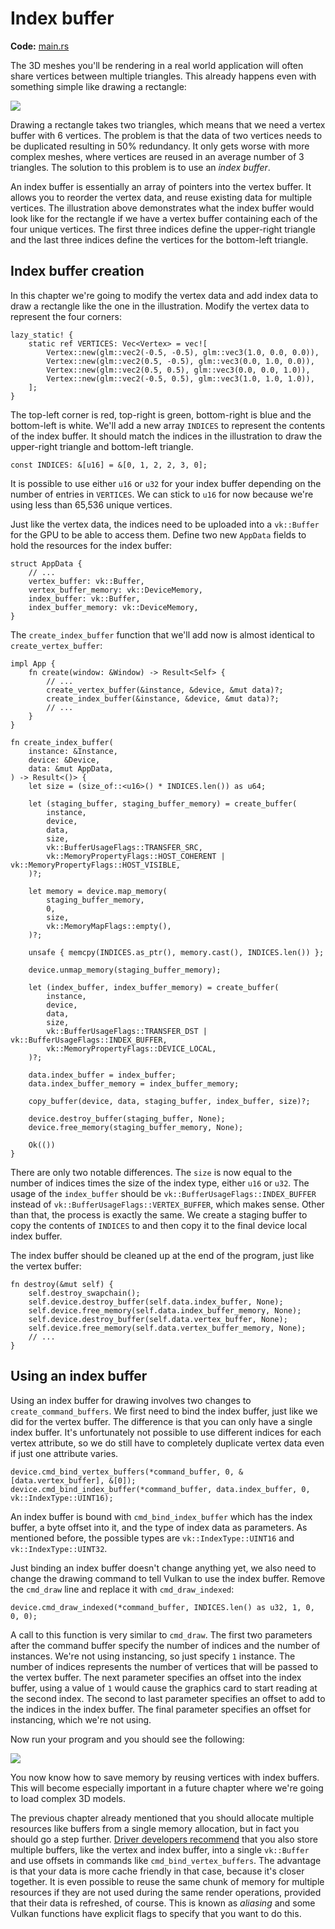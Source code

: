 # Index buffer

**Code:** [main.rs](https://github.com/KyleMayes/vulkanalia/tree/master/tutorial/src/20_index_buffer.rs)

The 3D meshes you'll be rendering in a real world application will often share vertices between multiple triangles. This already happens even with something simple like drawing a rectangle:

![](../images/vertex_vs_index.svg)

Drawing a rectangle takes two triangles, which means that we need a vertex buffer with 6 vertices. The problem is that the data of two vertices needs to be duplicated resulting in 50% redundancy. It only gets worse with more complex meshes, where vertices are reused in an average number of 3 triangles. The solution to this problem is to use an *index buffer*.

An index buffer is essentially an array of pointers into the vertex buffer. It allows you to reorder the vertex data, and reuse existing data for multiple vertices. The illustration above demonstrates what the index buffer would look like for the rectangle if we have a vertex buffer containing each of the four unique vertices. The first three indices define the upper-right triangle and the last three indices define the vertices for the bottom-left triangle.

## Index buffer creation

In this chapter we're going to modify the vertex data and add index data to draw a rectangle like the one in the illustration. Modify the vertex data to represent the four corners:

```rust,noplaypen
lazy_static! {
    static ref VERTICES: Vec<Vertex> = vec![
        Vertex::new(glm::vec2(-0.5, -0.5), glm::vec3(1.0, 0.0, 0.0)),
        Vertex::new(glm::vec2(0.5, -0.5), glm::vec3(0.0, 1.0, 0.0)),
        Vertex::new(glm::vec2(0.5, 0.5), glm::vec3(0.0, 0.0, 1.0)),
        Vertex::new(glm::vec2(-0.5, 0.5), glm::vec3(1.0, 1.0, 1.0)),
    ];
}
```

The top-left corner is red, top-right is green, bottom-right is blue and the bottom-left is white. We'll add a new array `INDICES` to represent the contents of the index buffer. It should match the indices in the illustration to draw the upper-right triangle and bottom-left triangle.

```rust,noplaypen
const INDICES: &[u16] = &[0, 1, 2, 2, 3, 0];
```

It is possible to use either `u16` or `u32` for your index buffer depending on the number of entries in `VERTICES`. We can stick to `u16` for now because we're using less than 65,536 unique vertices.

Just like the vertex data, the indices need to be uploaded into a `vk::Buffer` for the GPU to be able to access them. Define two new `AppData` fields to hold the resources for the index buffer:

```rust,noplaypen
struct AppData {
    // ...
    vertex_buffer: vk::Buffer,
    vertex_buffer_memory: vk::DeviceMemory,
    index_buffer: vk::Buffer,
    index_buffer_memory: vk::DeviceMemory,
}
```

The `create_index_buffer` function that we'll add now is almost identical to `create_vertex_buffer`:

```rust,noplaypen
impl App {
    fn create(window: &Window) -> Result<Self> {
        // ...
        create_vertex_buffer(&instance, &device, &mut data)?;
        create_index_buffer(&instance, &device, &mut data)?;
        // ...
    }
}

fn create_index_buffer(
    instance: &Instance,
    device: &Device,
    data: &mut AppData,
) -> Result<()> {
    let size = (size_of::<u16>() * INDICES.len()) as u64;

    let (staging_buffer, staging_buffer_memory) = create_buffer(
        instance,
        device,
        data,
        size,
        vk::BufferUsageFlags::TRANSFER_SRC,
        vk::MemoryPropertyFlags::HOST_COHERENT | vk::MemoryPropertyFlags::HOST_VISIBLE,
    )?;

    let memory = device.map_memory(
        staging_buffer_memory,
        0,
        size,
        vk::MemoryMapFlags::empty(),
    )?;

    unsafe { memcpy(INDICES.as_ptr(), memory.cast(), INDICES.len()) };

    device.unmap_memory(staging_buffer_memory);

    let (index_buffer, index_buffer_memory) = create_buffer(
        instance,
        device,
        data,
        size,
        vk::BufferUsageFlags::TRANSFER_DST | vk::BufferUsageFlags::INDEX_BUFFER,
        vk::MemoryPropertyFlags::DEVICE_LOCAL,
    )?;

    data.index_buffer = index_buffer;
    data.index_buffer_memory = index_buffer_memory;

    copy_buffer(device, data, staging_buffer, index_buffer, size)?;

    device.destroy_buffer(staging_buffer, None);
    device.free_memory(staging_buffer_memory, None);

    Ok(())
}
```

There are only two notable differences. The `size` is now equal to the number of indices times the size of the index type, either `u16` or `u32`. The usage of the `index_buffer` should be `vk::BufferUsageFlags::INDEX_BUFFER` instead of `vk::BufferUsageFlags::VERTEX_BUFFER`, which makes sense. Other than that, the process is exactly the same. We create a staging buffer to copy the contents of `INDICES` to and then copy it to the final device local index buffer.

The index buffer should be cleaned up at the end of the program, just like the vertex buffer:

```rust,noplaypen
fn destroy(&mut self) {
    self.destroy_swapchain();
    self.device.destroy_buffer(self.data.index_buffer, None);
    self.device.free_memory(self.data.index_buffer_memory, None);
    self.device.destroy_buffer(self.data.vertex_buffer, None);
    self.device.free_memory(self.data.vertex_buffer_memory, None);
    // ...
}
```

## Using an index buffer

Using an index buffer for drawing involves two changes to `create_command_buffers`. We first need to bind the index buffer, just like we did for the vertex buffer. The difference is that you can only have a single index buffer. It's unfortunately not possible to use different indices for each vertex attribute, so we do still have to completely duplicate vertex data even if just one attribute varies.

```rust,noplaypen
device.cmd_bind_vertex_buffers(*command_buffer, 0, &[data.vertex_buffer], &[0]);
device.cmd_bind_index_buffer(*command_buffer, data.index_buffer, 0, vk::IndexType::UINT16);
```

An index buffer is bound with `cmd_bind_index_buffer` which has the index buffer, a byte offset into it, and the type of index data as parameters. As mentioned before, the possible types are `vk::IndexType::UINT16` and `vk::IndexType::UINT32`.

Just binding an index buffer doesn't change anything yet, we also need to change the drawing command to tell Vulkan to use the index buffer. Remove the `cmd_draw` line and replace it with `cmd_draw_indexed`:

```rust,noplaypen
device.cmd_draw_indexed(*command_buffer, INDICES.len() as u32, 1, 0, 0, 0);
```

A call to this function is very similar to `cmd_draw`. The first two parameters after the command buffer specify the number of indices and the number of instances. We're not using instancing, so just specify `1` instance. The number of indices represents the number of vertices that will be passed to the vertex buffer. The next parameter specifies an offset into the index buffer, using a value of `1` would cause the graphics card to start reading at the second index. The second to last parameter specifies an offset to add to the indices in the index buffer. The final parameter specifies an offset for instancing, which we're not using.

Now run your program and you should see the following:

![](../images/indexed_rectangle.png)

You now know how to save memory by reusing vertices with index buffers. This will become especially important in a future chapter where we're going to load complex 3D models.

The previous chapter already mentioned that you should allocate multiple resources like buffers from a single memory allocation, but in fact you should go a step further. [Driver developers recommend](https://developer.nvidia.com/vulkan-memory-management) that you also store multiple buffers, like the vertex and index buffer, into a single `vk::Buffer` and use offsets in commands like `cmd_bind_vertex_buffers`. The advantage is that your data is more cache friendly in that case, because it's closer together. It is even possible to reuse the same chunk of memory for multiple resources if they are not used during the same render operations, provided that their data is refreshed, of course. This is known as *aliasing* and some Vulkan functions have explicit flags to specify that you want to do this.
